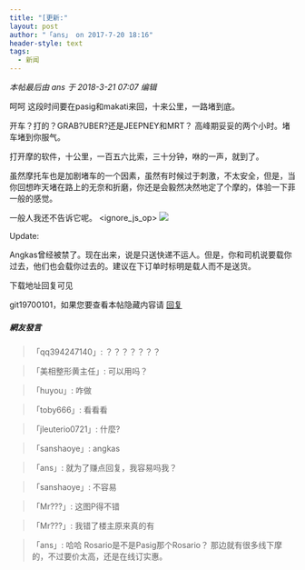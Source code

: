 ```yaml
---
title: "[更新:"
layout: post
author: "「ans」 on 2017-7-20 18:16"
header-style: text
tags:
  - 新闻
---
```


 <script type="text/javascript">replyreload += ',' + 803671;</script><i class="pstatus"> 本帖最后由 ans 于 2018-3-21 07:07 编辑 </i>
 
 呵呵 这段时间要在pasig和makati来回，十来公里，一路堵到底。
 
 开车？打的？GRAB?UBER?还是JEEPNEY和MRT？
 高峰期妥妥的两个小时。堵车堵到你服气。
 
 打开摩的软件，十公里，一百五六比索，三十分钟，咻的一声，就到了。
 
 虽然摩托车也是加剧堵车的一个因素，虽然有时候过于刺激，不太安全，但是，当你回想昨天堵在路上的无奈和折磨，你还是会毅然决然地定了个摩的，体验一下菲一般的感觉。
 
 一般人我还不告诉它呢。
 <ignore_js_op> 
 <img style="cursor:pointer" aid="591314" src="static/image/common/none.gif" zoomsrc="data/attachment/forum/201707/20/190354vf4fqpsnzmcfqmqg.jpg" src="data/attachment/forum/201707/20/190354vf4fqpsnzmcfqmqg.jpg.thumb.jpg" inpost="1"> 
 <div class="tip tip_4 aimg_tip" id="aimg_591314_menu" style="position: absolute; display: none" disautofocus="true"> 
  <div class="xs0"> 
   <p><strong>IMG_20170720_185359.jpg</strong> <em class="xg1">(575.28 KB, 下载次数: 20)</em></p> 
   <p> <a href="forum.php?mod=attachment&amp;aid=NTkxMzE0fGY0YzBlYjdkfDE1Nzc3OTgzNzB8MjA2Mjk5fDIzNzkxNQ%3D%3D&amp;nothumb=yes" target="_blank">下载附件</a> &nbsp;<a href="javascript:;" onclick="showWindow(this.id, this.getAttribute('url'), 'get', 0);" id="savephoto_591314" url="home.php?mod=spacecp&amp;ac=album&amp;op=saveforumphoto&amp;aid=591314&amp;handlekey=savephoto_591314">保存到相册</a> </p> 
   <p class="xg1 y">2017-7-20 19:03 上传</p> 
  </div> 
  <div class="tip_horn"></div> 
 </div> 
</ignore_js_op> 
 
 Update: 
 
 Angkas曾经被禁了。现在出来，说是只送快递不运人。但是，你和司机说要载你过去，他们也会载你过去的。建议在下订单时标明是载人而不是送货。
 
 下载地址回复可见
 <div class="locked">
 git19700101，如果您要查看本帖隐藏内容请
 <a href="forum.php?mod=post&amp;action=reply&amp;fid=47&amp;tid=237915" onclick="showWindow('reply', this.href)">回复</a>
</div>
 
 
 
 
 

##### 網友發言 
> 「qq394247140」:
>  ？？？？？？？

> 「美相整形黄主任」:
>  可以用吗？

> 「huyou」:
>  咋做

> 「toby666」:
>  看看看

> 「jleuterio0721」:
>  什麼?

> 「sanshaoye」:
>  angkas

> 「ans」:
>  就为了赚点回复，我容易吗我？

> 「sanshaoye」:
>  不容易

> 「Mr???」:
>  这图P得不错

> 「Mr???」:
>  我错了楼主原来真的有

> 「ans」:
>  哈哈 Rosario是不是Pasig那个Rosario？ 那边就有很多线下摩的，不过要价太高，还是在线订实惠。


